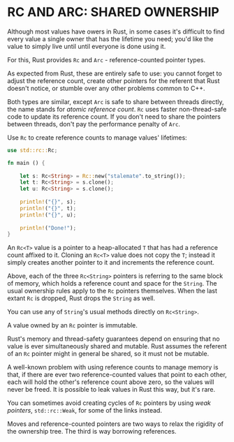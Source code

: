 # RC AND ARC: SHARED OWNERSHIP

Although most values have owers in Rust, in some cases it's difficult to find
every value a single owner that has the lifetime you need; you'd like the
value to simply live until until everyone is done using it.

For this, Rust provides `Rc` and `Arc` - reference-counted pointer types.

As expected from Rust, these are entirely safe to use: you cannot forget to
adjust the reference count, create other pointers for the referent that Rust
doesn't notice, or stumble over any other problems common to C++.

Both types are similar, except `Arc` is safe to share between threads directly,
the name stands for _atomic reference count_. `Rc` uses faster non-thread-safe
code to update its reference count. If you don't need to share the pointers
between threads, don't pay the performance penalty of `Arc`.

Use `Rc` to create reference counts to manage values' lifetimes:

```rust
use std::rc::Rc;

fn main () {
    
    let s: Rc<String> = Rc::new("stalemate".to_string());
    let t: Rc<String> = s.clone();
    let u: Rc<String> = s.clone();
    
    println!("{}", s);
    println!("{}", t);
    println!("{}", u);
    
    println!("Done!");
}
```

An `Rc<T>` value is a pointer to a heap-allocated `T` that has had a reference
count affixed to it. Cloning an `Rc<T>` value does not copy the `T`; instead
it simply creates another pointer to it and increments the reference count.

Above, each of the three `Rc<String>` pointers is referring to the same block
of memory, which holds a reference count and space for the `String`. The usual
ownership rules apply to the `Rc` pointers themselves. When the last extant
`Rc` is dropped, Rust drops the `String` as well.

You can use any of `String`'s usual methods directly on `Rc<String>`.

A value owned by an `Rc` pointer is immutable.

Rust's memory and thread-safety guarantees depend on ensuring that no value is
ever simultaneously shared and mutable. Rust assumes the referent of an `Rc`
pointer might in general be shared, so it must not be mutable.

A well-known problem with using reference counts to manage memory is that, if
there are ever two reference-counted values that point to each other, each
will hold the other's reference count above zero, so the values will never 
be freed. It is possible to leak values in Rust this way, but it's rare.

You can sometimes avoid creating cycles of `Rc` pointers by using _weak 
pointers_, `std::rc::Weak`, for some of the links instead.

Moves and reference-counted pointers are two ways to relax the rigidity of the
ownership tree. The third is way borrowing references.
